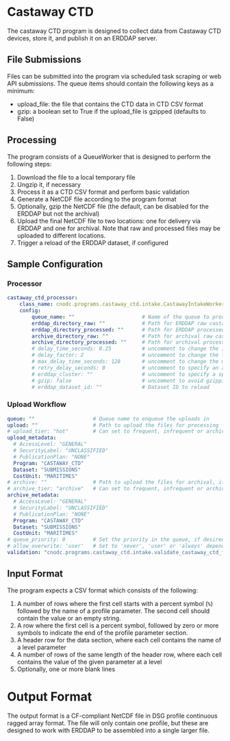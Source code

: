 # Castaway CTD
The castaway CTD program is designed to collect data from Castaway CTD devices, store it, and publish it on
an ERDDAP server.

## File Submissions
Files can be submitted into the program via scheduled task scraping or web API submissions. The queue items
should contain the following keys as a minimum:

- upload_file: the file that contains the CTD data in CTD CSV format
- gzip: a boolean set to True if the upload_file is gzipped (defaults to False)

## Processing
The program consists of a QueueWorker that is designed to perform the following steps:

1. Download the file to a local temporary file
2. Ungzip it, if necessary
3. Process it as a CTD CSV format and perform basic validation
4. Generate a NetCDF file according to the program format
5. Optionally, gzip the NetCDF file (the default, can be disabled for the ERDDAP but not the archival)
6. Upload the final NetCDF file to two locations: one for delivery via ERDDAP and one for archival. Note that raw and processed files may be uploaded to different locations.
7. Trigger a reload of the ERDDAP dataset, if configured

## Sample Configuration

### Processor
```yaml
castaway_ctd_processor:
    class_name: cnodc.programs.castaway_ctd.intake.CastawayIntakeWorker
    config:
        queue_name: ""                      # Name of the queue to process
        erddap_directory_raw: ""            # Path for ERDDAP raw castaway CTD files
        erddap_directory_processed: ""      # Path for ERDDAP processed castaway CTD files
        archive_directory_raw: ""           # Path for archival raw castaway CTD files
        archive_directory_processed: ""     # Path for archival processed castaway CTD files
        # delay_time_seconds: 0.25          # uncomment to change the initial time to delay if no queue item is found
        # delay_factor: 2                   # uncomment to change the factor to multiple the delay time by after each unsuccessful attempt to get a queue item
        # max_delay_time_seconds: 128       # uncomment to change the maximum amount of time to delay between checking the queue
        # retry_delay_seconds: 0            # uncomment to specify an amount of time to delay each failed queue item before retrying it
        # erddap_cluster: ""                # uncomment to specify a specific ERDDAP server (see application configuration) 
        # gzip: false                       # uncomment to avoid gzipping the output files for ERDDAP
        # erddap_dataset_id: ""             # Dataset ID to reload  
```

### Upload Workflow
```yaml
queue: ""                   # Queue name to enqueue the uploads in
upload: ""                  # Path to upload the files for processing
# upload_tier: "hot"        # Can set to frequent, infrequent or archival
upload_metadata:
  # AccessLevel: "GENERAL"
  # SecurityLabel: "UNCLASSIFIED"
  # PublicationPlan: "NONE"
  Program: "CASTAWAY_CTD"
  Dataset: "SUBMISSIONS"
  CostUnit: "MARITIMES"
# archive: ""               # Path to upload the files for archival, if desired
# archive_tier: "archive"   # Can set to frequent, infrequent or archival
archive_metadata:
  # AccessLevel: "GENERAL"
  # SecurityLabel: "UNCLASSIFIED"
  # PublicationPlan: "NONE"
  Program: "CASTAWAY_CTD"
  Dataset: "SUBMISSIONS"
  CostUnit: "MARITIMES"
# queue_priority: 0         # Set the priority in the queue, if desired
# allow_overwrite: 'user'   # Set to 'never', 'user' or 'always' depending on if you want people to be able to overwrite the source file
validation: "cnodc.programs.castaway_ctd.intake.validate_castaway_ctd_file
```


## Input Format

The program expects a CSV format which consists of the following:

1. A number of rows where the first cell starts with a percent symbol (`%`) followed by the name of a profile parameter. The second cell should contain the value or an empty string.
2. A row where the first cell is a percent symbol, followed by zero or more symbols to indicate the end of the profile parameter section.
3. A header row for the data section, where each cell contains the name of a level parameter
4. A number of rows of the same length of the header row, where each cell contains the value of the given parameter at a level
5. Optionally, one or more blank lines


# Output Format

The output format is a CF-compliant NetCDF file in DSG profile continuous ragged array format. The file will only 
contain one profile, but these are designed to work with ERDDAP to be assembled into a single larger file.
